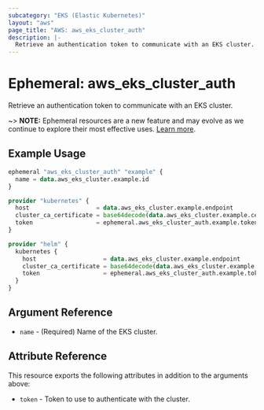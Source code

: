 ```yaml
---
subcategory: "EKS (Elastic Kubernetes)"
layout: "aws"
page_title: "AWS: aws_eks_cluster_auth"
description: |-
  Retrieve an authentication token to communicate with an EKS cluster.
---
```


# Ephemeral: aws_eks_cluster_auth

Retrieve an authentication token to communicate with an EKS cluster.

~> **NOTE:** Ephemeral resources are a new feature and may evolve as we continue to explore their most effective uses. [Learn more](https://developer.hashicorp.com/terraform/language/v1.10.x/resources/ephemeral).

## Example Usage

```terraform
ephemeral "aws_eks_cluster_auth" "example" {
  name = data.aws_eks_cluster.example.id
}

provider "kubernetes" {
  host                   = data.aws_eks_cluster.example.endpoint
  cluster_ca_certificate = base64decode(data.aws_eks_cluster.example.certificate_authority[0].data)
  token                  = ephemeral.aws_eks_cluster_auth.example.token
}

provider "helm" {
  kubernetes {
    host                   = data.aws_eks_cluster.example.endpoint
    cluster_ca_certificate = base64decode(data.aws_eks_cluster.example.certificate_authority[0].data)
    token                  = ephemeral.aws_eks_cluster_auth.example.token
  }
}
```

## Argument Reference

* `name` - (Required) Name of the EKS cluster.

## Attribute Reference

This resource exports the following attributes in addition to the arguments above:

* `token` - Token to use to authenticate with the cluster.
